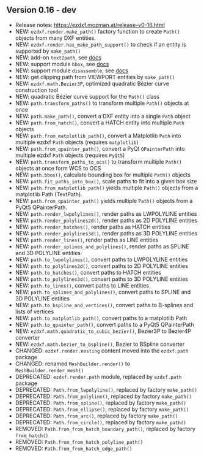 Version 0.16 - dev
------------------

- Release notes: https://ezdxf.mozman.at/release-v0-16.html
- NEW: `ezdxf.render.make_path()` factory function to create `Path()` objects 
  from many DXF entities.
- NEW: `ezdxf.render.has_make_path_support()` to check if an entity is supported 
  by `make_path()`
- NEW: add-on `text2path`, see [docs](https://ezdxf.mozman.at/docs/addons/text2path.html)
- NEW: support module `bbox`, see [docs](https://ezdxf.mozman.at/docs/bbox.html)
- NEW: support module `disassemble`, see [docs](https://ezdxf.mozman.at/docs/disassemble.html)
- NEW: get clipping path from VIEWPORT entities by `make_path()`
- NEW: `ezdxf.math.Bezier3P`, optimized quadratic Bézier curve construction tool 
- NEW: quadratic Bézier curve support for the `Path()` class 
- NEW: `path.transform_paths()` to transform multiple `Path()` objects at once 
- NEW: `path.make_path()`, convert a DXF entity into a single `Path` object
- NEW: `path.from_hatch()`, convert a HATCH entity into multiple `Path` objects 
- NEW: `path.from_matplotlib_path()`, convert a Matplotlib `Path` into multiple 
  ezdxf `Path` objects (requires `matplotlib`)
- NEW: `path.from_qpainter_path()`, convert a PyQt `QPainterPath` into multiple 
  ezdxf `Path` objects (requires `PyQt5`)
- NEW: `path.transform_paths_to_ocs()` to transform multiple `Path()` objects 
  at once form WCS to OCS  
- NEW: `path.bbox()`, calculate bounding box for multiple `Path()` objects  
- NEW: `path.fit_paths_into_box()`, scale paths to fit into a given box size  
- NEW: `path.from_matplotlib_path()` yields multiple `Path()` objects from a
  matplotlib Path (TextPath).
- NEW: `path.from_qpainter_path()` yields multiple `Path()` objects from a 
  PyQt5 QPainterPath.
- NEW: `path.render_lwpolylines()`, render paths as LWPOLYLINE entities
- NEW: `path.render_polylines2d()`, render paths as 2D POLYLINE entities
- NEW: `path.render_hatches()`, render paths as HATCH entities
- NEW: `path.render_polylines3d()`, render paths as 3D POLYLINE entities
- NEW: `path.render_lines()`, render paths as LINE entities
- NEW: `path.render_splines_and_polylines()`, render paths as SPLINE and 3D POLYLINE entities
- NEW: `path.to_lwpolylines()`, convert paths to LWPOLYLINE entities
- NEW: `path.to_polylines2d()`, convert paths to 2D POLYLINE entities
- NEW: `path.to_hatches()`, convert paths to HATCH entities
- NEW: `path.to_polylines3d()`, convert paths to 3D POLYLINE entities
- NEW: `path.to_lines()`, convert paths to LINE entities
- NEW: `path.to_splines_and_polylines()`, convert paths to SPLINE and 3D POLYLINE entities
- NEW: `path.to_bspline_and_vertices()`, convert paths to B-splines and lists of vertices
- NEW: `path.to_matplotlib_path()`, convert paths to a matplotlib Path
- NEW: `path.to_qpainter_path()`, convert paths to a PyQt5 QPainterPath 
- NEW: `ezdxf.math.quadratic_to_cubic_bezier()`, Bezier3P to Bezier4P converter   
- NEW: `ezdxf.math.bezier_to_bspline()`, Bezier to BSpline converter
- CHANGED: `ezdxf.render.nesting` content moved into the `ezdxf.path` package
- CHANGED: renamed `MeshBuilder.render()` to `MeshBuilder.render_mesh()`
- DEPRECATED: `ezdxf.render.path` module, replaced by `ezdxf.path` package
- DEPRECATED: `Path.from_lwpolyline()`, replaced by factory `make_path()`
- DEPRECATED: `Path.from_polyline()`, replaced by factory `make_path()`
- DEPRECATED: `Path.from_spline()`, replaced by factory `make_path()`
- DEPRECATED: `Path.from_ellipse()`, replaced by factory `make_path()`
- DEPRECATED: `Path.from_arc()`, replaced by factory `make_path()`
- DEPRECATED: `Path.from_circle()`, replaced by factory `make_path()`
- REMOVED: `Path.from_from_hatch_boundary_path()`, replaced by factory `from_hatch()`
- REMOVED: `Path.from_from_hatch_polyline_path()`
- REMOVED: `Path.from_from_hatch_edge_path()`

